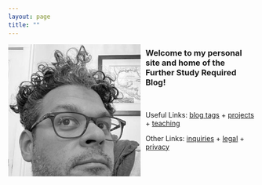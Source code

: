 ```yaml
---
layout: page
title: ""
---
```


<img src="assets/images/profile.jpg" alt="My Image" width="270" align="left" style="margin: 0px 10px 0px 0px;" /> 
<h3> Welcome to my personal site and home of the Further Study Required Blog!</h3>

<br>

Useful Links: <a href="https://dmartinezphd.github.io/tags">blog tags</a> + <a href="https://dmartinezphd.github.io/projects">projects</a> + <a href="https://dmartinezphd.github.io/about">teaching</a>

Other Links: <a href="https://dmartinezphd.github.io/business">inquiries</a> + <a href="https://dmartinezphd.github.io/legal">legal</a> + <a href="https://dmartinezphd.github.io/privacy">privacy</a>
